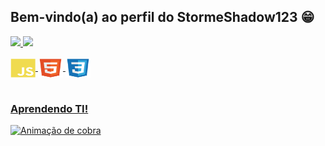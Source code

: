 ## Bem-vindo(a) ao perfil do StormeShadow123 😁

 <div>
   <a href="https://github.com/StormeShadow123">
   <img height="180em" src="https://github-readme-stats.vercel.app/api?username=StormeShadow123&show_icons=true&theme=tokyonight&include_all_commits=true&count_private=true"/>
   <img height="180em" src="https://github-readme-stats.vercel.app/api/top-langs/?username=StormeShadow123&layout=compact&langs_count=6&theme=tokyonight"/>

</div>
<div style="display: inline_block"><br>
  <img align="center" alt="Js" height="30" width="40" src="https://raw.githubusercontent.com/devicons/devicon/master/icons/javascript/javascript-plain.svg ">
  <img align="center" alt="HTML" height="30" width="40" src="https://raw.githubusercontent.com/devicons/devicon/master/icons/html5/html5-original.svg ">
  <img align="center" alt="CSS" height="30" width="40" src="https://raw.githubusercontent.com/devicons/devicon/master/icons/css3/css3-original.svg ">
</div>
 
 <br>
 
  ### Aprendendo TI!
 
<div>
 
  ![Animação de cobra](https://github.com/devemdobro/devemdobro/blob/output/github-contribution-grid-snake.svg)

</div>
